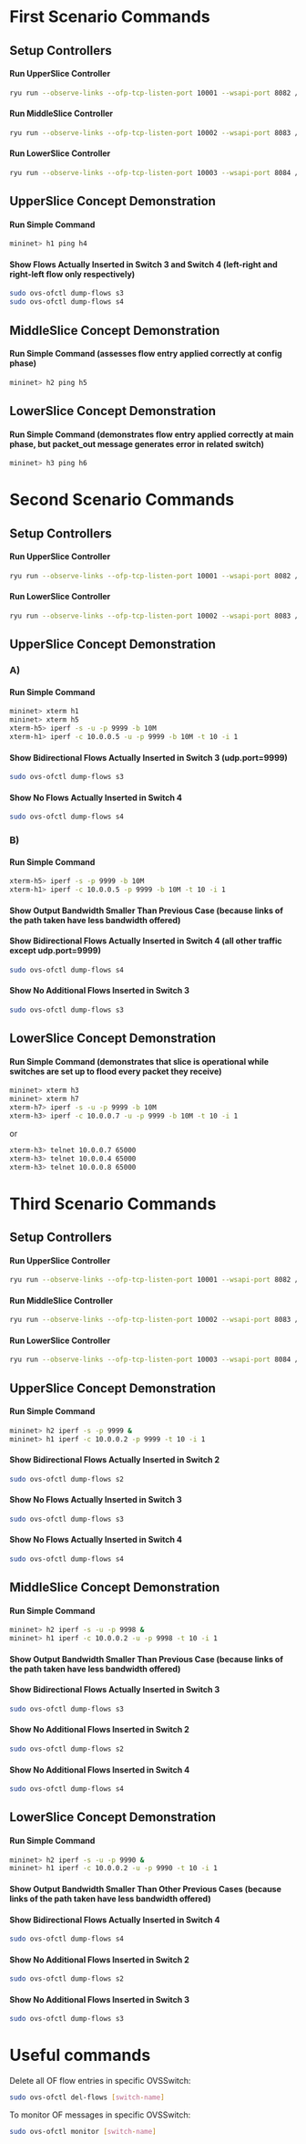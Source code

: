 # First Scenario Commands

## Setup Controllers

#### Run UpperSlice Controller
```bash
ryu run --observe-links --ofp-tcp-listen-port 10001 --wsapi-port 8082 /usr/local/lib/python3.6/dist-packages/ryu/app/gui_topology/gui_topology.py ryu-upperslice.py
```

#### Run MiddleSlice Controller
```bash
ryu run --observe-links --ofp-tcp-listen-port 10002 --wsapi-port 8083 /usr/local/lib/python3.6/dist-packages/ryu/app/gui_topology/gui_topology.py ryu-middleslice.py
```

#### Run LowerSlice Controller
```bash
ryu run --observe-links --ofp-tcp-listen-port 10003 --wsapi-port 8084 /usr/local/lib/python3.6/dist-packages/ryu/app/gui_topology/gui_topology.py ryu-lowerslice.py
```



## UpperSlice Concept Demonstration

#### Run Simple Command
```bash
mininet> h1 ping h4
```

#### Show Flows Actually Inserted in Switch 3 and Switch 4 (left-right and right-left flow only respectively)
```bash
sudo ovs-ofctl dump-flows s3
sudo ovs-ofctl dump-flows s4
```



## MiddleSlice Concept Demonstration

#### Run Simple Command  (assesses flow entry applied correctly at config phase)
```bash
mininet> h2 ping h5
```


## LowerSlice Concept Demonstration

#### Run Simple Command  (demonstrates flow entry applied correctly at main phase, but packet_out message generates error in related switch)
```bash
mininet> h3 ping h6
```



# Second Scenario Commands

## Setup Controllers

#### Run UpperSlice Controller
```bash
ryu run --observe-links --ofp-tcp-listen-port 10001 --wsapi-port 8082 /usr/local/lib/python3.6/dist-packages/ryu/app/gui_topology/gui_topology.py ryu-upperslice.py
```

#### Run LowerSlice Controller
```bash
ryu run --observe-links --ofp-tcp-listen-port 10002 --wsapi-port 8083 /usr/local/lib/python3.6/dist-packages/ryu/app/gui_topology/gui_topology.py ryu-lowerslice.py
```



## UpperSlice Concept Demonstration

### A)
#### Run Simple Command
```bash
mininet> xterm h1
mininet> xterm h5
xterm-h5> iperf -s -u -p 9999 -b 10M
xterm-h1> iperf -c 10.0.0.5 -u -p 9999 -b 10M -t 10 -i 1
```

#### Show Bidirectional Flows Actually Inserted in Switch 3 (udp.port=9999)
```bash
sudo ovs-ofctl dump-flows s3
```
#### Show No Flows Actually Inserted in Switch 4
```bash
sudo ovs-ofctl dump-flows s4
```

### B)
#### Run Simple Command
```bash
xterm-h5> iperf -s -p 9999 -b 10M
xterm-h1> iperf -c 10.0.0.5 -p 9999 -b 10M -t 10 -i 1
```

#### Show Output Bandwidth Smaller Than Previous Case (because links of the path taken have less bandwidth offered)
#### Show Bidirectional Flows Actually Inserted in Switch 4 (all other traffic except udp.port=9999)
```bash
sudo ovs-ofctl dump-flows s4
```
#### Show No Additional Flows Inserted in Switch 3
```bash
sudo ovs-ofctl dump-flows s3
```



## LowerSlice Concept Demonstration

#### Run Simple Command  (demonstrates that slice is operational while switches are set up to flood every packet they receive)
```bash
mininet> xterm h3
mininet> xterm h7
xterm-h7> iperf -s -u -p 9999 -b 10M
xterm-h3> iperf -c 10.0.0.7 -u -p 9999 -b 10M -t 10 -i 1
```
or
```bash
xterm-h3> telnet 10.0.0.7 65000
xterm-h3> telnet 10.0.0.4 65000
xterm-h3> telnet 10.0.0.8 65000
```




# Third Scenario Commands

## Setup Controllers

#### Run UpperSlice Controller
```bash
ryu run --observe-links --ofp-tcp-listen-port 10001 --wsapi-port 8082 /usr/local/lib/python3.6/dist-packages/ryu/app/gui_topology/gui_topology.py ryu-upperslice.py
```

#### Run MiddleSlice Controller
```bash
ryu run --observe-links --ofp-tcp-listen-port 10002 --wsapi-port 8083 /usr/local/lib/python3.6/dist-packages/ryu/app/gui_topology/gui_topology.py ryu-middleslice.py
```

#### Run LowerSlice Controller
```bash
ryu run --observe-links --ofp-tcp-listen-port 10003 --wsapi-port 8084 /usr/local/lib/python3.6/dist-packages/ryu/app/gui_topology/gui_topology.py ryu-lowerslice.py
```



## UpperSlice Concept Demonstration

#### Run Simple Command
```bash
mininet> h2 iperf -s -p 9999 &
mininet> h1 iperf -c 10.0.0.2 -p 9999 -t 10 -i 1
```

#### Show Bidirectional Flows Actually Inserted in Switch 2
```bash
sudo ovs-ofctl dump-flows s2
```
#### Show No Flows Actually Inserted in Switch 3
```bash
sudo ovs-ofctl dump-flows s3
```
#### Show No Flows Actually Inserted in Switch 4
```bash
sudo ovs-ofctl dump-flows s4
```



## MiddleSlice Concept Demonstration

#### Run Simple Command
```bash
mininet> h2 iperf -s -u -p 9998 &
mininet> h1 iperf -c 10.0.0.2 -u -p 9998 -t 10 -i 1
```

#### Show Output Bandwidth Smaller Than Previous Case (because links of the path taken have less bandwidth offered)
#### Show Bidirectional Flows Actually Inserted in Switch 3
```bash
sudo ovs-ofctl dump-flows s3
```
#### Show No Additional Flows Inserted in Switch 2
```bash
sudo ovs-ofctl dump-flows s2
```
#### Show No Additional Flows Inserted in Switch 4
```bash
sudo ovs-ofctl dump-flows s4
```


## LowerSlice Concept Demonstration

#### Run Simple Command
```bash
mininet> h2 iperf -s -u -p 9990 &
mininet> h1 iperf -c 10.0.0.2 -u -p 9990 -t 10 -i 1
```

#### Show Output Bandwidth Smaller Than Other Previous Cases (because links of the path taken have less bandwidth offered)
#### Show Bidirectional Flows Actually Inserted in Switch 4
```bash
sudo ovs-ofctl dump-flows s4
```
#### Show No Additional Flows Inserted in Switch 2
```bash
sudo ovs-ofctl dump-flows s2
```
#### Show No Additional Flows Inserted in Switch 3
```bash
sudo ovs-ofctl dump-flows s3
```


# Useful commands
Delete all OF flow entries in specific OVSSwitch:
```bash
sudo ovs-ofctl del-flows [switch-name]
```

To monitor OF messages in specific OVSSwitch:
```bash
sudo ovs-ofctl monitor [switch-name]
```
